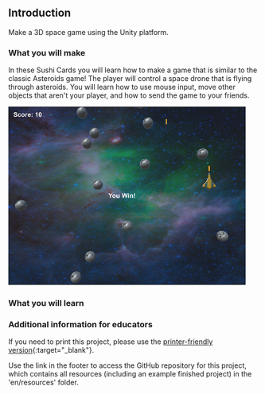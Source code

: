 ## Introduction

Make a 3D space game using the Unity platform.

### What you will make

In these Sushi Cards you will learn how to make a game that is similar to the classic Asteroids game! The player will control a space drone that is flying through asteroids. You will learn how to use mouse input, move other objects that aren't your player, and how to send the game to your friends.

![](images/FinishedGame.png)


### What you will learn


### Additional information for educators

If you need to print this project, please use the [printer-friendly version](https://projects.raspberrypi.org/en/projects/project-name/print){:target="_blank"}.

Use the link in the footer to access the GitHub repository for this project, which contains all resources (including an example finished project) in the 'en/resources' folder.
